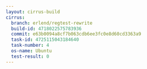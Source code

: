 ```yaml
---
layout: cirrus-build
cirrus:
  branch: erlend/regtest-rewrite
  build-id: 4718022575783936
  commit: e63b0094a8cf7b063cdb6ee3fc0e8d60cd3363a9
  task-id: 4725115043184640
  task-number: 4
  os-name: Ubuntu
  test-result: 0
---
```

